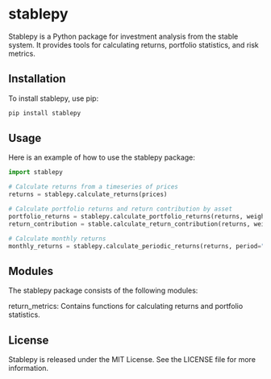 # stablepy

Stablepy is a Python package for investment analysis from the stable system. It provides tools for calculating returns, portfolio statistics, and risk metrics.

## Installation

To install stablepy, use pip:

```bash
pip install stablepy
```

## Usage

Here is an example of how to use the stablepy package:

```python
import stablepy

# Calculate returns from a timeseries of prices
returns = stablepy.calculate_returns(prices)

# Calculate portfolio returns and return contribution by asset
portfolio_returns = stablepy.calculate_portfolio_returns(returns, weights)
return_contribution = stable.calculate_return_contribution(returns, weights)

# Calculate monthly returns
monthly_returns = stablepy.calculate_periodic_returns(returns, period="monthly")
```

## Modules
The stablepy package consists of the following modules:

return_metrics: Contains functions for calculating returns and portfolio statistics.


## License
Stablepy is released under the MIT License. See the LICENSE file for more information.
